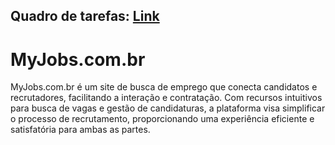 
## Quadro de tarefas: [Link](https://github.com/users/kaykymatos/projects/2/views/1)

# MyJobs.com.br
MyJobs.com.br é um site de busca de emprego que conecta candidatos e recrutadores, facilitando a interação e contratação. Com recursos intuitivos para busca de vagas e gestão de candidaturas, a plataforma visa simplificar o processo de recrutamento, proporcionando uma experiência eficiente e satisfatória para ambas as partes.
